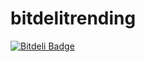 bitdelitrending
===============


[![Bitdeli Badge](https://d2weczhvl823v0.cloudfront.net/goodwillhacking/bitdelitrending/trend.png)](https://bitdeli.com/free "Bitdeli Badge")

